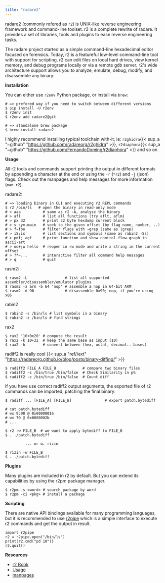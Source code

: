 ```yaml
---
title: "radare2"
---
```


[radare2](https://www.radare.org/) (commonly refered as `r2`) is UNIX-like reverse engineering framework and command-line toolset. r2 is a complete rewrite of radare. It provides a set of libraries, tools and plugins to ease reverse engineering tasks. 

The radare project started as a simple command-line hexadecimal editor focused on forensics. Today, r2 is a featureful low-level command-line tool with support for scripting. r2 can edit files on local hard drives, view kernel memory, and debug programs locally or via a remote gdb server. r2's wide architecture support allows you to analyze, emulate, debug, modify, and disassemble any binary.

**Installation**

You can either use `r2env` Python package, or install via `brew`:

```
# => prefered way if you need to switch between different versions
$ pip install -U r2env
$ r2env init
$ r2env add radare2@git

# => standalone brew package
$ brew install radare2
```

I highly recommend installing typical toolchain with-it; ie: `r2ghidra`{{< sup_a "~github" "https://github.com/radareorg/r2ghidra" >}},  `r2diaphora`{{< sup_a "~github" "https://github.com/FernandoDoming/r2diaphora" >}} and so on. 

**Usage**

All r2 tools and commands support printing the output in different formats by appending a character at the end or using the `-r` (`*r2`) and `-j` (json) flags. Check out the manpages and help messages for more information (`man r2`).

radare2:

```
# => loading binary in CLI and executing r2 REPL commands  
$ r2 /bin/ls   # open the binary in read-only mode
# > aaa          # same as r2 -A, analyse the binary
# > afl          # list all functions (try aflt, aflm)
# > px 32        # print 32 byte hexdump current block
# > s sym.main   # seek to the given offset (by flag name, number, ..)
# > f~foo        # filter flags with ~grep (same as |grep)
# > iS;is        # list sections and symbols (same as rabin2 -Ss)
# > pdf; agf     # print function and show control-flow-graph in ascii-art
# > oo+;w hello  # reopen in rw mode and write a string in the current offset
# > ?*~...       # interactive filter all command help messages
# > q            # quit
```

rasm2:

```
$ rasm2 -L                 # list all supported assembler/disassembler/emulator plugins
$ rasm2 -a arm -b 64 'nop' # assemble a nop in 64-bit ARM
$ rasm2 -d 90              # disassemble 0x90; nop, if you're using x86
```

rabin2

```
$ rabin2 -s /bin/ls # list symbols in a binary
$ rabin2 -z /bin/ls # find strings
```

rax2

```
$ rax2 '10+0x20' # compute the result
$ rax2 -k 10+32  # keep the same base as input (10)
$ rax2 -h        # convert between (hex, octal, decimal.. bases)
```

radiff2 is really cool {{< sup_a "ref//ext" "https://radareorg.github.io/blog/posts/binary-diffing/" >}}

```
$ radiff2 FILE_A FILE_B            # compare two binary files
$ radiff2 -s /bin/true /bin/false  # Check Similarity in p%
$ radiff2 -c /bin/true /bin/false  # Count diff
```

If you have use correct radiff2 output arguments, the exported file of r2 commands can be imported, patching the final binary:

```
$ radiff ... [FILE_A] [FILE_B]               # export patch.bytediff

# cat patch.bytediff
# wx 9c90 @ 0x00000016
# wx 70 @ 0x0000002b
# ...

$ r2 -w FILE_B  # we want to apply bytediff to FILE_B
$ . ./patch.bytediff

         ... or w. rizin
         
$ rizin -w FILE_B
$ . ./patch.bytediff
```

**Plugins**

Many plugins are included in r2 by default. But you can extend its capabilities by using the r2pm package manager.

```
$ r2pm -s <word> # search package by word
$ r2pm -ci <pkg> # install a package
```

**Scripting**

There are native API bindings available for many programming languages, but it is recommended to use [r2pipe](https://github.com/radareorg/radare2-r2pipe) which is a simple interface to execute r2 commands and get the output in result.

```
import r2pipe
r2 = r2pipe.open("/bin/ls")
print(r2.cmd("pd 10"))
r2.quit()
```

**Resources**

* [r2 Book](https://book.rada.re/)
* [Usage](https://github.com/radareorg/radare2/blob/master/USAGE.md)
* [manpages](https://github.com/radareorg/radare2/blob/master/man)